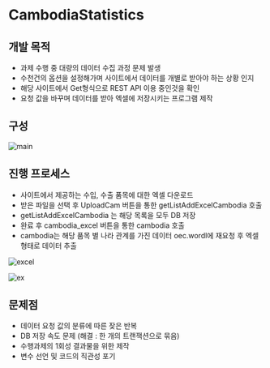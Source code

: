 # CambodiaStatistics

## 개발 목적

- 과제 수행 중 대량의 데이터 수집 과정 문제 발생
- 수천건의 옵션을 설정해가며 사이트에서 데이터를 개별로 받아야 하는 상황 인지
- 해당 사이트에서 Get형식으로 REST API 이용 중인것을 확인
- 요청 값을 바꾸며 데이터를 받아 엑셀에 저장시키는  프로그램 제작

## 구성
![main](./CambodiaStatistics/src/main/resources/image/main.PNG)

## 진행 프로세스

- 사이트에서 제공하는 수입, 수출 품목에 대한 엑셀 다운로드
- 받은 파일을 선택 후 UploadCam 버튼을 통한 getListAddExcelCambodia 호출
- getListAddExcelCambodia 는 해당 목록을 모두 DB 저장
- 완료 후 cambodia_excel 버튼을 통한 cambodia 호출
- cambodia는 해당 품목 별 나라 관계를 가진 데이터 oec.wordl에 재요청 후 엑셀 형태로 데이터 추출

![excel](./CambodiaStatistics/src/main/resources/image/excel.PNG)

![ex](./CambodiaStatistics/src/main/resources/image/ex.PNG)

## 문제점

- 데이터 요청 값의 분류에 따른 잦은 반복
- DB 저장 속도 문제 (해결 : 한 개의 트랜잭션으로 묶음)
- 수행과제의 1회성 결과물을 위한 제작
- 변수 선언 및 코드의 직관성 포기
